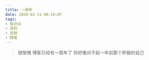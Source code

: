 ```yaml
---
title: 一周年
date: 2020-02-13 00:19:07
tags:
- 知识点
- 资料 
- 总结
- 随笔
---
```

> 很惭愧 博客已经有一周年了 
> 你好像对不起一年前那个积极的自己
